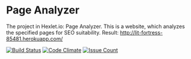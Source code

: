 # Page Analyzer

The project in Hexlet.io: Page Analyzer. This is a website, which analyzes the specified pages for SEO suitability.
Result: http://lit-fortress-85481.herokuapp.com/

[![Build Status](https://travis-ci.org/igor-i/project-lvl3-s142.svg?branch=master)](https://travis-ci.org/igor-i/project-lvl3-s142)
[![Code Climate](https://codeclimate.com/github/igor-i/project-lvl3-s142/badges/gpa.svg)](https://codeclimate.com/github/igor-i/project-lvl3-s142)
[![Issue Count](https://codeclimate.com/github/igor-i/project-lvl3-s142/badges/issue_count.svg)](https://codeclimate.com/github/igor-i/project-lvl3-s142)

